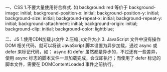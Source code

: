 一、CSS
  1.不要大量使用符合样式.
  如 background: red 
  等价于
  background-image: initial;
  background-position-x: initial;
  background-position-y: initial;
  background-size: initial;
  background-repeat-x: initial;
  background-repeat-y: initial;
  background-attachment: initial;
  background-origin: initial;
  background-clip: initial;
  background-color: lightblue;

二、JS
  1.使用CDN加载.js文件
  2.压缩.js文件大小
  3. JavaScript 文件中没有操作 DOM 相关代码，就可以将该 JavaScript 脚本设置为异步加载，通过 async 或 defer 来标记代码，如：
    <script async type="text/javascript" src='foo.js'></script>
    <script defer type="text/javascript" src='foo.js'></script>
    async 和 defer 虽然都是异步的，不过还有一些差异，使用 async 标志的脚本文件一旦加载完成，会立即执行；而使用了 defer 标记的脚本文件，需要在 DOMContentLoaded 事件之前执行。